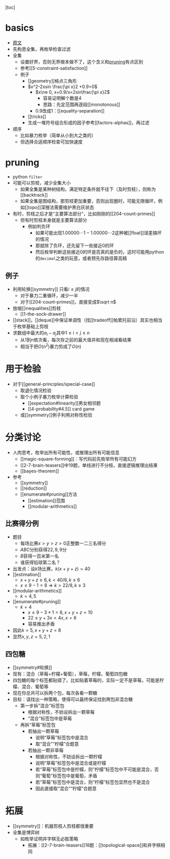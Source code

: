 [toc]
# basics
- [原文](https://oi-wiki.org/basic/enumerate/)
- 先构思全集，再枚举检查过滤
- 全集
  - 设置好界，否则无界根本做不了，这个含义和[pruning](#pruning)有点区别
  - 参考[[5-constraint-satisfaction]]
  - 例子
    - [[geometry]]格点三角形
    - $x^2-2xsin \frac{\pi x}2 +0.9=0$
      - $x\ne 0, x+0.9/x=2sin\frac{\pi x}2$
        - 容易证明解个数是4
        - 思路：先定范围再逐段[[monotonous]]
      - $0.9$改成$1$：[[equality-separation]]
    - [[tricks]]
    - 生成一堆符号组合形成的因子参考[[factors-alphas]]，再过滤
- 顺序
  - 比如暴力枚举（简单从小到大之类的）
  - 但选择合适顺序检查可加快速度

# pruning
- python `filter`
- 可能可以剪枝，减少全集大小
  - 如果全集是某种树结构，满足特定条件就不往下（及时剪枝），则称为[[backtrack]]
  - 如果全集是图结构，那剪枝更加重要，否则出现圈时，可能无限循环，例如[[topo]]深搜法需要维护黑白灰状态
- 有时，剪枝之后才是“主要算法部分”，比如刚刚的[[204-count-primes]]
  - 但有时剪枝本身就是主要算法部分
    - 例如判负环
      - 如果可能出现$1.00000\cdots 1 - 1.00000\cdots 2$这种被[[float]]误差搞坏的情况
      - 那就除了负环，还先留下一些接近0的环
      - 然后枚举判断这些接近0的环是否真的是负的，这时可能用python的`decimal`之类的玩意，或者预先存路径算高精
## 例子
- 利用轮换[[symmetry]] 只看$i\le j$的情况
  - 对于暴力二重循环，减少一半
  - 对于[[204-count-primes]]，直接变成$\sqrt n$
- 放缩[[inequalities]]剪枝
  - [[1-the-sock-drawer]]
- [[stack]]，[[deque]]中保证单调性（找[[tradeoff]]帕累托前沿）其实也相当于枚举基础上剪枝
- 求数组中最大的$a_i-a_j$其中$1\le i<j\le n$
  - 从1到n依次看，每次存之前的最大值并和现在相减看结果
  - 相当于把$O(n^2)$暴力剪成了$O(n)$
# 用于检验
- 对于[[general-principles/special-case]]
  - 取退化情况检验
  - 取个小例子暴力枚举计算检验
    - [[expectation#linearity]]男女相邻题
    - [[4-probability#4.5]] card game
  - 或[[symmetry]]例子利用对称性检验
# 分类讨论
- 人肉思考，枚举出所有可能性，或推理出所有可能信息
  - [[magic-square-forming]]：写代码前先枚举所有可能幻方
  - [[2-7-brain-teasers]]中19题，单线进行不分枝，直接逻辑推理出结果
  - [[bayes-theorem]]
- 参考
  - [[symmetry]]
  - [[reduction]]
  - [[enumerate#pruning]]方法
    - [[estimation]]范围
    - [[modular-arithmetics]]
## 比赛得分例
- 题目
  - 每场比赛$x>y>z>0$正整数一二三名得分
  - $ABC$分别获得$22,9,9$分
  - $B$获得一百米第一名
  - 谁获得铅球第二名？
- 出发点：设$k$场比赛，$k(x+y+z)=40$
- [[estimation]]
  - $x+y+z\ge 6,k<40/6, k\le 6$
  - $x\le 9-1=8\Rightarrow k> 22/8,k\ge 3$
- [[modular-arithmetics]]
  - $k=4, 5$
- [[enumerate#pruning]]
  - $k=4$
    - $x\le 9-3 * 1=6, x+y+z=10$
    - $22\le y+3x<4x,x=6$
    - 容易推出矛盾
- 因此$k=5, x+y+z=8$
- 显然$x,y,z=5,2,1$
## 四包糖
- [[symmetry#轮换]]
- 现有：混合（草莓+柠檬+葡萄），草莓，柠檬，葡萄四包糖
- 四包糖的每个标签都贴错了。比如贴着草莓的，实际一定不是草莓，可能是柠檬、混合、葡萄等
- 现在你总共可以拆两个包，每次各看一颗糖
- 目标：请找出一种策略，使得可以最终保证找到两包非混合糖
  - 第一步拆“混合”标签包
    - 根据对称性，不妨设拆出一颗草莓
    - “混合”标签包中是草莓
  - 再拆“草莓”标签包
    - 若抽出一颗草莓
      - 说明“草莓”标签包中是混合
      - 取“混合”“柠檬”合题意
    - 若抽出一颗非草莓
      - 根据对称性，不妨设拆出一颗柠檬
      - 说明“草莓”标签包中是混合或是柠檬
      - 若“草莓”标签包中是柠檬，则“柠檬”标签包中不可能是混合，否则“葡萄”标签包中是葡萄，矛盾
      - 若“草莓”标签包中是混合，则“柠檬”标签包显然也不是混合
      - 因此直接取“混合”“柠檬”合题意
# 拓展
- [[symmetry]]：机器剪枝人剪枝都很重要
- 全集是博弈树
  - 如枚举证明井字棋无必胜策略
    - 拓展：[[2-7-brain-teasers]]18题：[[topological-space]]和井字棋相同